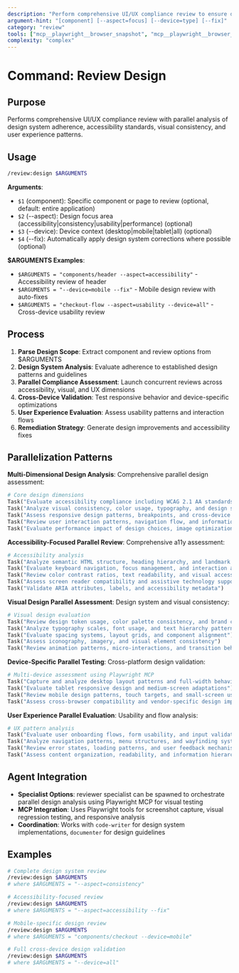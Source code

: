 ```yaml
---
description: "Perform comprehensive UI/UX compliance review to ensure design system adherence and accessibility"
argument-hint: "[component] [--aspect=focus] [--device=type] [--fix]"
category: "review"
tools: ["mcp__playwright__browser_snapshot", "mcp__playwright__browser_navigate", "Read", "Grep"]
complexity: "complex"
---
```


# Command: Review Design

## Purpose

Performs comprehensive UI/UX compliance review with parallel analysis of design system adherence, accessibility standards, visual consistency,
and user experience patterns.

## Usage

```bash
/review:design $ARGUMENTS
```

**Arguments**:

- `$1` (component): Specific component or page to review (optional, default: entire application)
- `$2` (--aspect): Design focus area (accessibility|consistency|usability|performance) (optional)
- `$3` (--device): Device context (desktop|mobile|tablet|all) (optional)
- `$4` (--fix): Automatically apply design system corrections where possible (optional)

**$ARGUMENTS Examples**:

- `$ARGUMENTS = "components/header --aspect=accessibility"` - Accessibility review of header
- `$ARGUMENTS = "--device=mobile --fix"` - Mobile design review with auto-fixes
- `$ARGUMENTS = "checkout-flow --aspect=usability --device=all"` - Cross-device usability review

## Process

1. **Parse Design Scope**: Extract component and review options from $ARGUMENTS
2. **Design System Analysis**: Evaluate adherence to established design patterns and guidelines
3. **Parallel Compliance Assessment**: Launch concurrent reviews across accessibility, visual, and UX dimensions
4. **Cross-Device Validation**: Test responsive behavior and device-specific optimizations
5. **User Experience Evaluation**: Assess usability patterns and interaction flows
6. **Remediation Strategy**: Generate design improvements and accessibility fixes

## Parallelization Patterns

**Multi-Dimensional Design Analysis**: Comprehensive parallel design assessment:

```python
# Core design dimensions
Task("Evaluate accessibility compliance including WCAG 2.1 AA standards and screen reader support")
Task("Analyze visual consistency, color usage, typography, and design system adherence")
Task("Assess responsive design patterns, breakpoints, and cross-device compatibility")
Task("Review user interaction patterns, navigation flow, and information architecture")
Task("Evaluate performance impact of design choices, image optimization, and loading patterns")
```

**Accessibility-Focused Parallel Review**: Comprehensive a11y assessment:

```python
# Accessibility analysis
Task("Analyze semantic HTML structure, heading hierarchy, and landmark usage")
Task("Evaluate keyboard navigation, focus management, and interaction accessibility")
Task("Review color contrast ratios, text readability, and visual accessibility")
Task("Assess screen reader compatibility and assistive technology support")
Task("Validate ARIA attributes, labels, and accessibility metadata")
```

**Visual Design Parallel Assessment**: Design system and visual consistency:

```python
# Visual design evaluation
Task("Review design token usage, color palette consistency, and brand compliance")
Task("Analyze typography scales, font usage, and text hierarchy patterns")
Task("Evaluate spacing systems, layout grids, and component alignment")
Task("Assess iconography, imagery, and visual element consistency")
Task("Review animation patterns, micro-interactions, and transition behaviors")
```

**Device-Specific Parallel Testing**: Cross-platform design validation:

```python
# Multi-device assessment using Playwright MCP
Task("Capture and analyze desktop layout patterns and full-width behaviors")
Task("Evaluate tablet responsive design and medium-screen adaptations")
Task("Review mobile design patterns, touch targets, and small-screen usability")
Task("Assess cross-browser compatibility and vendor-specific design implementations")
```

**User Experience Parallel Evaluation**: Usability and flow analysis:

```python
# UX pattern analysis
Task("Evaluate user onboarding flows, form usability, and input validation patterns")
Task("Analyze navigation patterns, menu structures, and wayfinding systems")
Task("Review error states, loading patterns, and user feedback mechanisms")
Task("Assess content organization, readability, and information hierarchy")
```

## Agent Integration

- **Specialist Options**: reviewer specialist can be spawned to orchestrate parallel design analysis using Playwright MCP for visual testing
- **MCP Integration**: Uses Playwright tools for screenshot capture, visual regression testing, and responsive analysis
- **Coordination**: Works with `code-writer` for design system implementations, `documenter` for design guidelines

## Examples

```bash
# Complete design system review
/review:design $ARGUMENTS
# where $ARGUMENTS = "--aspect=consistency"

# Accessibility-focused review
/review:design $ARGUMENTS
# where $ARGUMENTS = "--aspect=accessibility --fix"

# Mobile-specific design review
/review:design $ARGUMENTS
# where $ARGUMENTS = "components/checkout --device=mobile"

# Full cross-device design validation
/review:design $ARGUMENTS
# where $ARGUMENTS = "--device=all"
